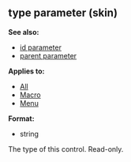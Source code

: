 ## type parameter (skin)
**See also:**
*   [id parameter](/%7Bskin%7D/param/id)
*   [parent parameter](/%7Bskin%7D/param/parent)
<!-- -->
**Applies to:**
*   [All](/%7Bskin%7D/control)
*   [Macro](/%7Bskin%7D/control/macro)
*   [Menu](/%7Bskin%7D/control/menu)
<!-- -->
**Format:**
*   string


The type of this control. Read-only.
